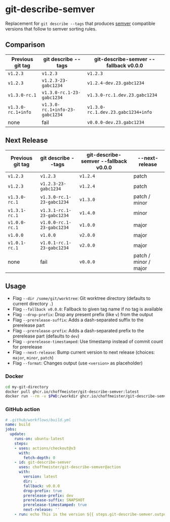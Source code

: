 # git-describe-semver

Replacement for `git describe --tags` that produces [semver](https://semver.org/) compatible versions that follow to semver sorting rules.

## Comparison

| Previous git tag   | git describe --tags            | git-describe-semver --fallback v0.0.0 |
|--------------------|--------------------------------|---------------------------------------|
| `v1.2.3`           | `v1.2.3`                       | `v1.2.3`                              |
| `v1.2.3`           | `v1.2.3-23-gabc1234`           | `v1.2.4-dev.23.gabc1234`              |
| `v1.3.0-rc.1`      | `v1.3.0-rc.1-23-gabc1234`      | `v1.3.0-rc.1.dev.23.gabc1234`         |
| `v1.3.0-rc.1+info` | `v1.3.0-rc.1+info-23-gabc1234` | `v1.3.0-rc.1.dev.23.gabc1234+info`    |
| none               | fail                           | `v0.0.0-dev.23.gabc1234`              |

## Next Release

| Previous git tag | git describe --tags       | git-describe-semver --fallback v0.0.0 | --next-release        |
|------------------|---------------------------|---------------------------------------|-----------------------|
| `v1.2.3`         | `v1.2.3`                  | `v1.2.4`                              | patch                 |
| `v1.2.3`         | `v1.2.3-23-gabc1234`      | `v1.2.4`                              | patch                 |
| `v1.3.0-rc.1`    | `v1.3.0-rc.1-23-gabc1234` | `v1.3.0`                              | patch / minor         |
| `v1.3.1-rc.1`    | `v1.3.1-rc.1-23-gabc1234` | `v1.4.0`                              | minor                 |
| `v1.0.0-rc.1`    | `v1.0.0-rc.1-23-gabc1234` | `v1.0.0`                              | major                 |
| `v1.0.0`         | `v1.0.0`                  | `v2.0.0`                              | major                 |
| `v1.0.1-rc.1`    | `v1.0.1-rc.1-23-gabc1234` | `v2.0.0`                              | major                 |
| none             | fail                      | `v0.0.0`                              | patch / minor / major |

## Usage

* Flag `--dir /some/git/worktree`: Git worktree directory (defaults to current directory `.`)
* Flag `--fallback v0.0.0`: Fallback to given tag name if no tag is available
* Flag `--drop-prefix`: Drop any present prefix (like `v`) from the output
* Flag `--prerelease-suffix`: Adds a dash-separated suffix to the prerelease part
* Flag `--prerelease-prefix`: Adds a dash-separated prefix to the prerelease part (defaults to `dev`)
* Flag `--prerelease-timestamped`: Use timestamp instead of commit count for prerelease
* Flag `--next-release`: Bump current version to next release (choices: `major`, `minor`, `patch`)
* Flag `--format`: Changes output (use `<version>` as placeholder)

### Docker

```bash
cd my-git-directory
docker pull ghcr.io/choffmeister/git-describe-semver:latest
docker run --rm -v $PWD:/workdir ghcr.io/choffmeister/git-describe-semver:latest
```

### GitHub action

```yaml
# .github/workflows/build.yml
name: build
jobs:
  update:
    runs-on: ubuntu-latest
    steps:
    - uses: actions/checkout@v3
      with:
        fetch-depth: 0
    - id: git-describe-semver
      uses: choffmeister/git-describe-semver@action
      with:
        version: latest
        dir: .
        fallback: v0.0.0
        drop-prefix: true
        prerelease-prefix: dev
        prerelease-suffix: SNAPSHOT
        prerelease-timestamped: true
        next-release: ''
    - run: echo This is the version ${{ steps.git-describe-semver.outputs.version }}
```
